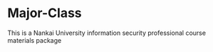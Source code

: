 # Major-Class
This is a Nankai University information security professional course materials package
